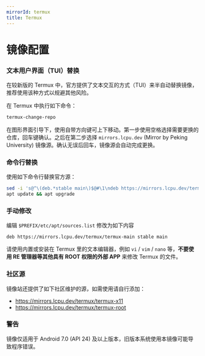 ```yaml
---
mirrorId: termux
title: Termux
---
```


# 镜像配置

### 文本用户界面（TUI）替换

在较新版的 Termux 中，官方提供了文本交互的方式（TUI）来半自动替换镜像，推荐使用该种方式以规避其他风险。

在 Termux 中执行如下命令：

```bash
termux-change-repo
```

在图形界面引导下，使用自带方向键可上下移动。第一步使用空格选择需要更换的仓库，回车键确认。之后在第二步选择 `mirrors.lcpu.dev` (Mirror by Peking University) 镜像源。确认无误后回车，镜像源会自动完成更换。

### 命令行替换

使用如下命令行替换官方源：

```bash
sed -i 's@^\(deb.*stable main\)$@#\1\ndeb https://mirrors.lcpu.dev/termux/termux-main stable main@' $PREFIX/etc/apt/sources.list
apt update && apt upgrade
```

### 手动修改

编辑 `$PREFIX/etc/apt/sources.list` 修改为如下内容

```unix-conf
deb https://mirrors.lcpu.dev/termux/termux-main stable main
```

请使用内置或安装在 Termux 里的文本编辑器，例如 `vi` / `vim` / `nano` 等，**不要使用 RE 管理器等其他具有 ROOT 权限的外部 APP** 来修改 Termux 的文件。

### 社区源

镜像站还提供了如下社区维护的源，如需使用请自行添加：

- https://mirrors.lcpu.dev/termux/termux-x11
- https://mirrors.lcpu.dev/termux/termux-root

### 警告

镜像仅适用于 Android 7.0 (API 24) 及以上版本，旧版本系统使用本镜像可能导致程序错误。
